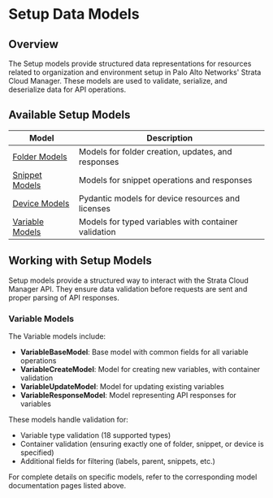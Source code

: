 # Setup Data Models

## Overview

The Setup models provide structured data representations for resources related to organization and environment setup in
Palo Alto Networks' Strata Cloud Manager. These models are used to validate, serialize, and deserialize data for API
operations.

## Available Setup Models

| Model                               | Description                                                |
|-------------------------------------|------------------------------------------------------------|
| [Folder Models](folder_models.md)   | Models for folder creation, updates, and responses         |
| [Snippet Models](snippet_models.md) | Models for snippet operations and responses                |
| [Device Models](device_models.md)   | Pydantic models for device resources and licenses          |
| [Variable Models](variable_models.md) | Models for typed variables with container validation     |

## Working with Setup Models

Setup models provide a structured way to interact with the Strata Cloud Manager API. They ensure data validation before
requests are sent and proper parsing of API responses.

### Variable Models

The Variable models include:

- **VariableBaseModel**: Base model with common fields for all variable operations
- **VariableCreateModel**: Model for creating new variables, with container validation
- **VariableUpdateModel**: Model for updating existing variables
- **VariableResponseModel**: Model representing API responses for variables

These models handle validation for:
- Variable type validation (18 supported types)
- Container validation (ensuring exactly one of folder, snippet, or device is specified)
- Additional fields for filtering (labels, parent, snippets, etc.)

For complete details on specific models, refer to the corresponding model documentation pages listed above.
